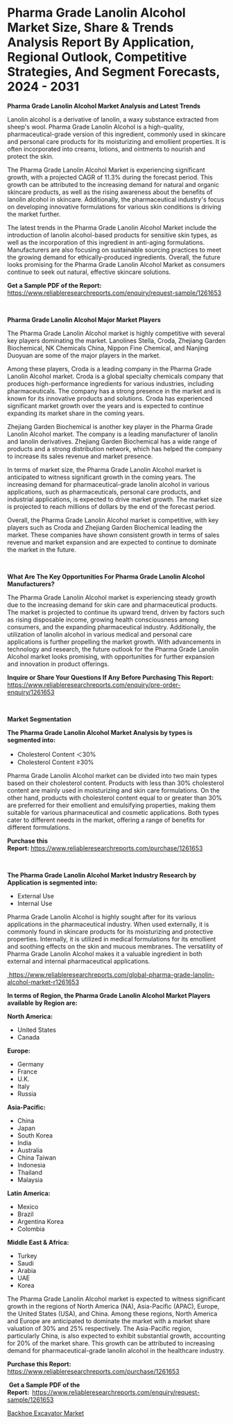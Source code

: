 <p><h1>Pharma Grade Lanolin Alcohol Market Size, Share & Trends Analysis Report By Application, Regional Outlook, Competitive Strategies, And Segment Forecasts, 2024 - 2031</h1></p><p><strong>Pharma Grade Lanolin Alcohol Market Analysis and Latest Trends</strong></p>
<p><p>Lanolin alcohol is a derivative of lanolin, a waxy substance extracted from sheep's wool. Pharma Grade Lanolin Alcohol is a high-quality, pharmaceutical-grade version of this ingredient, commonly used in skincare and personal care products for its moisturizing and emollient properties. It is often incorporated into creams, lotions, and ointments to nourish and protect the skin.</p><p>The Pharma Grade Lanolin Alcohol Market is experiencing significant growth, with a projected CAGR of 11.3% during the forecast period. This growth can be attributed to the increasing demand for natural and organic skincare products, as well as the rising awareness about the benefits of lanolin alcohol in skincare. Additionally, the pharmaceutical industry's focus on developing innovative formulations for various skin conditions is driving the market further.</p><p>The latest trends in the Pharma Grade Lanolin Alcohol Market include the introduction of lanolin alcohol-based products for sensitive skin types, as well as the incorporation of this ingredient in anti-aging formulations. Manufacturers are also focusing on sustainable sourcing practices to meet the growing demand for ethically-produced ingredients. Overall, the future looks promising for the Pharma Grade Lanolin Alcohol Market as consumers continue to seek out natural, effective skincare solutions.</p></p>
<p><strong>Get a Sample PDF of the Report:&nbsp;</strong> <a href="https://www.reliableresearchreports.com/enquiry/request-sample/1261653">https://www.reliableresearchreports.com/enquiry/request-sample/1261653</a></p>
<p>&nbsp;</p>
<p><strong>Pharma Grade Lanolin Alcohol Major Market Players</strong></p>
<p><p>The Pharma Grade Lanolin Alcohol market is highly competitive with several key players dominating the market. Lanolines Stella, Croda, Zhejiang Garden Biochemical, NK Chemicals China, Nippon Fine Chemical, and Nanjing Duoyuan are some of the major players in the market.</p><p>Among these players, Croda is a leading company in the Pharma Grade Lanolin Alcohol market. Croda is a global specialty chemicals company that produces high-performance ingredients for various industries, including pharmaceuticals. The company has a strong presence in the market and is known for its innovative products and solutions. Croda has experienced significant market growth over the years and is expected to continue expanding its market share in the coming years.</p><p>Zhejiang Garden Biochemical is another key player in the Pharma Grade Lanolin Alcohol market. The company is a leading manufacturer of lanolin and lanolin derivatives. Zhejiang Garden Biochemical has a wide range of products and a strong distribution network, which has helped the company to increase its sales revenue and market presence.</p><p>In terms of market size, the Pharma Grade Lanolin Alcohol market is anticipated to witness significant growth in the coming years. The increasing demand for pharmaceutical-grade lanolin alcohol in various applications, such as pharmaceuticals, personal care products, and industrial applications, is expected to drive market growth. The market size is projected to reach millions of dollars by the end of the forecast period.</p><p>Overall, the Pharma Grade Lanolin Alcohol market is competitive, with key players such as Croda and Zhejiang Garden Biochemical leading the market. These companies have shown consistent growth in terms of sales revenue and market expansion and are expected to continue to dominate the market in the future.</p></p>
<p>&nbsp;</p>
<p><strong>What Are The Key Opportunities For Pharma Grade Lanolin Alcohol Manufacturers?</strong></p>
<p><p>The Pharma Grade Lanolin Alcohol market is experiencing steady growth due to the increasing demand for skin care and pharmaceutical products. The market is projected to continue its upward trend, driven by factors such as rising disposable income, growing health consciousness among consumers, and the expanding pharmaceutical industry. Additionally, the utilization of lanolin alcohol in various medical and personal care applications is further propelling the market growth. With advancements in technology and research, the future outlook for the Pharma Grade Lanolin Alcohol market looks promising, with opportunities for further expansion and innovation in product offerings.</p></p>
<p><strong>Inquire or Share Your Questions If Any Before Purchasing This Report:</strong> <a href="https://www.reliableresearchreports.com/enquiry/pre-order-enquiry/1261653">https://www.reliableresearchreports.com/enquiry/pre-order-enquiry/1261653</a></p>
<p>&nbsp;</p>
<p><strong>Market Segmentation</strong></p>
<p><strong>The Pharma Grade Lanolin Alcohol Market Analysis by types is segmented into:</strong></p>
<p><ul><li>Cholesterol Content ＜30%</li><li>Cholesterol Content ≥30%</li></ul></p>
<p><p>Pharma Grade Lanolin Alcohol market can be divided into two main types based on their cholesterol content. Products with less than 30% cholesterol content are mainly used in moisturizing and skin care formulations. On the other hand, products with cholesterol content equal to or greater than 30% are preferred for their emollient and emulsifying properties, making them suitable for various pharmaceutical and cosmetic applications. Both types cater to different needs in the market, offering a range of benefits for different formulations.</p></p>
<p><strong>Purchase this Report:&nbsp;</strong><a href="https://www.reliableresearchreports.com/purchase/1261653">https://www.reliableresearchreports.com/purchase/1261653</a></p>
<p>&nbsp;</p>
<p><strong>The Pharma Grade Lanolin Alcohol Market Industry Research by Application is segmented into:</strong></p>
<p><ul><li>External Use</li><li>Internal Use</li></ul></p>
<p><p>Pharma Grade Lanolin Alcohol is highly sought after for its various applications in the pharmaceutical industry. When used externally, it is commonly found in skincare products for its moisturizing and protective properties. Internally, it is utilized in medical formulations for its emollient and soothing effects on the skin and mucous membranes. The versatility of Pharma Grade Lanolin Alcohol makes it a valuable ingredient in both external and internal pharmaceutical applications.</p></p>
<p><a href="https://www.reliableresearchreports.com/global-pharma-grade-lanolin-alcohol-market-r1261653">&nbsp;https://www.reliableresearchreports.com/global-pharma-grade-lanolin-alcohol-market-r1261653</a></p>
<p><strong>In terms of Region, the Pharma Grade Lanolin Alcohol Market Players available by Region are:</strong></p>
<p>
    <p> <strong> North America: </strong>
        <ul>
            <li>United States</li>
            <li>Canada</li>
        </ul>
        </p> 
    <p> <strong> Europe: </strong>
        <ul>
            <li>Germany</li>
            <li>France</li>
            <li>U.K.</li>
            <li>Italy</li>
            <li>Russia</li>
        </ul>
        </p> 
    <p> <strong> Asia-Pacific: </strong>
        <ul>
            <li>China</li>
            <li>Japan</li>
            <li>South Korea</li>
            <li>India</li>
            <li>Australia</li>
            <li>China Taiwan</li>
            <li>Indonesia</li>
            <li>Thailand</li>
            <li>Malaysia</li>
        </ul>
        </p> 
    <p> <strong> Latin America: </strong>
        <ul>
            <li>Mexico</li>
            <li>Brazil</li>
            <li>Argentina Korea</li>
            <li>Colombia</li>
        </ul>
        </p> 
    <p> <strong> Middle East & Africa: </strong>
        <ul>
            <li>Turkey</li>
            <li>Saudi</li>
            <li>Arabia</li>
            <li>UAE</li>
            <li>Korea</li>
        </ul>
    </p>
    </p>
<p><p>The Pharma Grade Lanolin Alcohol market is expected to witness significant growth in the regions of North America (NA), Asia-Pacific (APAC), Europe, the United States (USA), and China. Among these regions, North America and Europe are anticipated to dominate the market with a market share valuation of 30% and 25% respectively. The Asia-Pacific region, particularly China, is also expected to exhibit substantial growth, accounting for 20% of the market share. This growth can be attributed to increasing demand for pharmaceutical-grade lanolin alcohol in the healthcare industry.</p></p>
<p><strong>Purchase this Report: </strong><a href="https://www.reliableresearchreports.com/purchase/1261653">https://www.reliableresearchreports.com/purchase/1261653</a></p>
<p>&nbsp;<strong>Get a Sample PDF of the Report:&nbsp;&nbsp;</strong><a href="https://www.reliableresearchreports.com/enquiry/request-sample/1261653">https://www.reliableresearchreports.com/enquiry/request-sample/1261653</a></p>
<p><strong></strong></p>
<p><p><a href="https://github.com/FassouRP/Market-Research-Report-List-5/blob/main/backhoe-excavator-market.md">Backhoe Excavator Market</a></p></p>